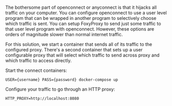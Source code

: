 The bothersome part of openconnect or anyconnect is that it hijacks all traffic on your computer. You can configure openconnect to use a user level program that can be wrapped in another program to selectively choose which traffic is sent. You can setup FoxyProxy to send just some traffic to that user level program with openconnect. However, these options are orders of magnitude slower than normal internet traffic.

For this solution, we start a container that sends all of its traffic to the configured proxy. There's a second container that sets up a user configurable proxy that will select which traffic to send across proxy and which traffic to access directly.


Start the connect containers:

	USER={username} PASS={password} docker-compose up

Configure your traffic to go through an HTTP proxy:

    HTTP_PROXY=http://localhost:8080
